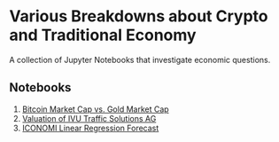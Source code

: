 # Various Breakdowns about Crypto and Traditional Economy

A collection of Jupyter Notebooks that investigate economic questions.

## Notebooks

1. [Bitcoin Market Cap vs. Gold Market Cap](Bitcoin_vs_Gold_Maximum_Supply.html)
2. [Valuation of IVU Traffic Solutions AG](IVU_Traffic_Solutions.html)
3. [ICONOMI Linear Regression Forecast](ICONOMI_Linear_Regression_Forecast.html)


